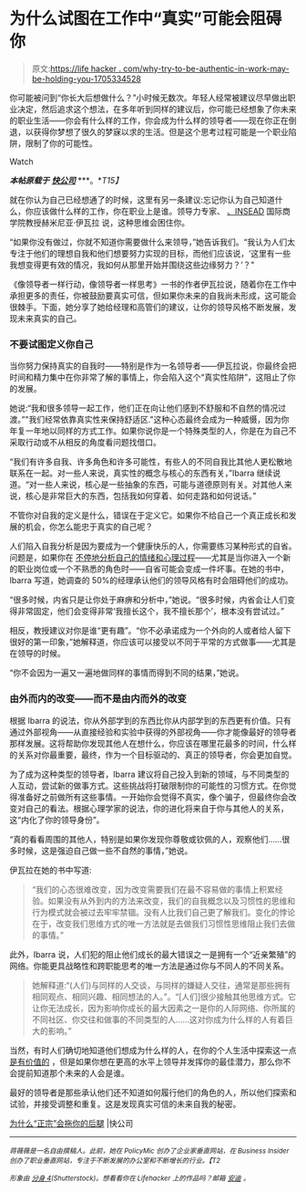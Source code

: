 # 为什么试图在工作中“真实”可能会阻碍你

> 原文:[https://life hacker . com/why-try-to-be-authentic-in-work-may-be-holding-you-1705334528](https://lifehacker.com/why-trying-to-be-authentic-at-work-may-be-holding-you-1705334528)

你可能被问到“你长大后想做什么？”小时候无数次。年轻人经常被建议尽早做出职业决定，然后追求这个想法，在多年听到同样的建议后，你可能已经想象了你未来的职业生活——你会有什么样的工作，你会成为什么样的领导者——现在你正在倒退，以获得你梦想了很久的梦寐以求的生活。但是这个思考过程可能是一个职业陷阱，限制了你的可能性。

Watch

***本帖原载于*** [***快公司***](http://www.fastcompany.com/3040878/hit-the-ground-running/how-authenticity-is-standing-in-your-way) ***。**T15】*

就在你认为自己已经想通了的时候，这里有另一条建议:忘记你认为自己知道什么，你应该做什么样的工作，你在职业上是谁。领导力专家、 [、INSEAD](http://www.insead.edu/home/) 国际商学院教授赫米尼亚·伊瓦拉 说，这种思维会困住你。

“如果你没有做过，你就不知道你需要做什么来领导，”她告诉我们。“我认为人们太专注于他们的理想自我和他们想要努力实现的目标，而他们应该说，‘这里有一些我想变得更有效的情况，我如何从那里开始并围绕这些边缘努力？’？"

《像领导者一样行动，像领导者一样思考》一书的作者伊瓦拉说，随着你在工作中承担更多的责任，你被鼓励要真实可信，但如果你未来的自我尚未形成，这可能会很棘手。下面，她分享了她给经理和高管们的建议，让你的领导风格不断发展，发现未来真实的自己。

### 不要试图定义你自己

当你努力保持真实的自我时——特别是作为一名领导者——伊瓦拉说，你最终会把时间和精力集中在你非常了解的事情上，你会陷入这个“真实性陷阱”，这阻止了你的发展。

她说:“我和很多领导一起工作，他们正在向让他们感到不舒服和不自然的情况过渡。”"我们经常依靠真实性来保持舒适区."这种心态最终会成为一种威慑，因为你年复一年地以同样的方式工作。如果你说你是一个特殊类型的人，你是在为自己不采取行动或不从相反的角度看问题找借口。

“我们有许多自我、许多角色和许多可能性，有些人的不同自我比其他人更松散地联系在一起。对一些人来说，真实性的概念与核心的东西有关，”Ibarra 继续说道。“对一些人来说，核心是一些抽象的东西，可能与道德原则有关。对其他人来说，核心是非常巨大的东西，包括我如何穿着、如何走路和如何说话。”

不管你对自我的定义是什么，错误在于定义它。如果你不给自己一个真正成长和发展的机会，你怎么能忠于真实的自己呢？

人们陷入自我分析是因为要成为一个健康快乐的人，你需要练习某种形式的自省。问题是，如果你在 [不停地分析自己的情绪和心理过程](https://lifehacker.com/how-to-stop-overthinking-everything-and-find-peace-of-m-1609850688)——尤其是当你进入一个新的职业岗位或一个不熟悉的角色时——自省可能会变成一件坏事。在她的书中，Ibarra 写道，她调查的 50%的经理承认他们的领导风格有时会阻碍他们的成功。

“很多时候，内省只是让你处于麻痹和分析中，”她说。“很多时候，内省会让人们变得非常固定，他们会变得非常‘我擅长这个，我不擅长那个’，根本没有尝试过。”

相反，教授建议对你是谁“更有趣”。“你不必承诺成为一个外向的人或者给人留下很好的第一印象，”她解释道，你应该可以接受以不同于平常的方式做事——尤其是在领导的时候。

“你不会因为一遍又一遍地做同样的事情而得到不同的结果，”她说。

### 由外而内的改变——而不是由内而外的改变

根据 Ibarra 的说法，你从外部学到的东西比你从内部学到的东西更有价值。只有通过外部视角——从直接经验和实验中获得的外部视角——你才能像最好的领导者那样发展。这将帮助你发现其他人在想什么，你应该在哪里花最多的时间，什么样的关系对你最重要，最终，作为一个目标驱动的、真正的领导者，你会更加自觉。

为了成为这种类型的领导者，Ibarra 建议将自己投入到新的领域，与不同类型的人互动，尝试新的做事方式。这些挑战将打破限制你的可能性的习惯方式。在你觉得准备好之前做所有这些事情。一开始你会觉得不真实，像个骗子，但最终你会改变对自己的看法。根据心理学家的说法，你的进化将来自于你与其他人的关系，这“内化了你的领导身份”。

“真的看看周围的其他人，特别是如果你发现你尊敬或钦佩的人，观察他们……很多时候，这是强迫自己做一些不自然的事情，”她说。

伊瓦拉在她的书中写道:

> “我们的心态很难改变，因为改变需要我们在最不容易做的事情上积累经验。如果没有从外到内的方法来改变，我们的自我概念以及习惯性的思维和行为模式就会被过去牢牢禁锢。没有人比我们自己更了解我们。变化的悖论在于，改变我们思维方式的唯一方法就是去做我们习惯性思维阻止我们去做的事情。”

此外，Ibarra 说，人们犯的阻止他们成长的最大错误之一是拥有一个“近亲繁殖”的网络。你能更具战略性和跨职能思考的唯一方法是通过你与不同人的不同关系。

> 她解释道:“(人们)与同样的人交谈，与同样的嫌疑人交往，通常是那些拥有相同观点、相同兴趣、相同想法的人。”。“[人们]很少接触其他思维方式。它让你无法成长，因为影响你成长的最大因素之一是你的人际网络、你所属的不同社区、你交往和做事的不同类型的人……这对你成为什么样的人有着巨大的影响。”

当然，有时人们确切地知道他们想成为什么样的人，在你的个人生活中探索这一点 [是有价值的](https://lifehacker.com/how-to-discover-your-authentic-self-and-live-the-life-1698115144) ，但是如果你想在更高的水平上领导并发挥你的最佳潜力，那么你不会提前知道那个未来的人会是谁。

最好的领导者是那些承认他们还不知道如何履行他们的角色的人，所以他们探索和试验，并接受调整和重复。这是发现真实可信的未来自我的秘密。

[为什么“正宗”会拖你的后腿](http://www.fastcompany.com/3040878/hit-the-ground-running/how-authenticity-is-standing-in-your-way) |快公司

* * *

*<small>蒋薇薇是一名自由撰稿人。此前，她在 PolicyMic 创办了企业家垂直网站，在 Business Insider 创办了职业垂直网站，专注于不断发展的办公室和不断增长的行业。【T2</small>*

*<small>形象由</small>* [*<small>分身 4</small>*](http://www.shutterstock.com/pic-250556059/stock-vector-businessman-select-mask-in-work-a-day-vector.html)*<small>(Shutterstock)。想看看你在 Lifehacker 上的作品吗？邮箱</small>* [*<small>安迪</small>*](mailto:andy@lifehacker.com) *<small>。</small>*